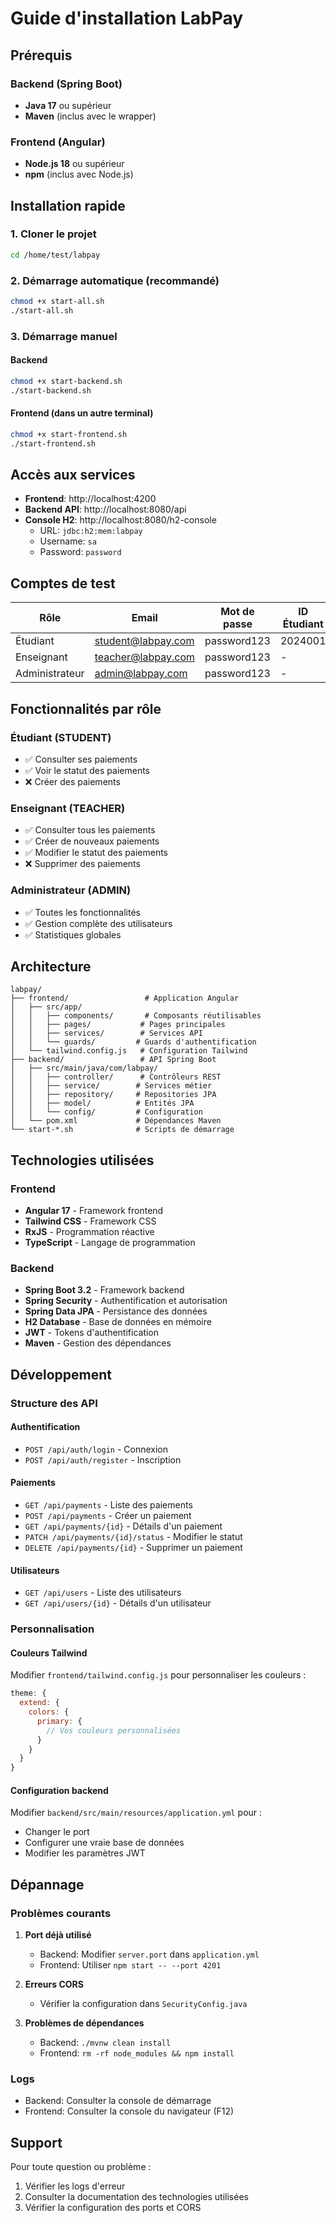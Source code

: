 # Guide d'installation LabPay

## Prérequis

### Backend (Spring Boot)
- **Java 17** ou supérieur
- **Maven** (inclus avec le wrapper)

### Frontend (Angular)
- **Node.js 18** ou supérieur
- **npm** (inclus avec Node.js)

## Installation rapide

### 1. Cloner le projet
```bash
cd /home/test/labpay
```

### 2. Démarrage automatique (recommandé)
```bash
chmod +x start-all.sh
./start-all.sh
```

### 3. Démarrage manuel

#### Backend
```bash
chmod +x start-backend.sh
./start-backend.sh
```

#### Frontend (dans un autre terminal)
```bash
chmod +x start-frontend.sh
./start-frontend.sh
```

## Accès aux services

- **Frontend**: http://localhost:4200
- **Backend API**: http://localhost:8080/api
- **Console H2**: http://localhost:8080/h2-console
  - URL: `jdbc:h2:mem:labpay`
  - Username: `sa`
  - Password: `password`

## Comptes de test

| Rôle | Email | Mot de passe | ID Étudiant |
|------|-------|--------------|-------------|
| Étudiant | student@labpay.com | password123 | 2024001 |
| Enseignant | teacher@labpay.com | password123 | - |
| Administrateur | admin@labpay.com | password123 | - |

## Fonctionnalités par rôle

### Étudiant (STUDENT)
- ✅ Consulter ses paiements
- ✅ Voir le statut des paiements
- ❌ Créer des paiements

### Enseignant (TEACHER)
- ✅ Consulter tous les paiements
- ✅ Créer de nouveaux paiements
- ✅ Modifier le statut des paiements
- ❌ Supprimer des paiements

### Administrateur (ADMIN)
- ✅ Toutes les fonctionnalités
- ✅ Gestion complète des utilisateurs
- ✅ Statistiques globales

## Architecture

```
labpay/
├── frontend/                 # Application Angular
│   ├── src/app/
│   │   ├── components/       # Composants réutilisables
│   │   ├── pages/           # Pages principales
│   │   ├── services/        # Services API
│   │   └── guards/         # Guards d'authentification
│   └── tailwind.config.js   # Configuration Tailwind
├── backend/                 # API Spring Boot
│   ├── src/main/java/com/labpay/
│   │   ├── controller/      # Contrôleurs REST
│   │   ├── service/        # Services métier
│   │   ├── repository/     # Repositories JPA
│   │   ├── model/          # Entités JPA
│   │   └── config/         # Configuration
│   └── pom.xml             # Dépendances Maven
└── start-*.sh              # Scripts de démarrage
```

## Technologies utilisées

### Frontend
- **Angular 17** - Framework frontend
- **Tailwind CSS** - Framework CSS
- **RxJS** - Programmation réactive
- **TypeScript** - Langage de programmation

### Backend
- **Spring Boot 3.2** - Framework backend
- **Spring Security** - Authentification et autorisation
- **Spring Data JPA** - Persistance des données
- **H2 Database** - Base de données en mémoire
- **JWT** - Tokens d'authentification
- **Maven** - Gestion des dépendances

## Développement

### Structure des API

#### Authentification
- `POST /api/auth/login` - Connexion
- `POST /api/auth/register` - Inscription

#### Paiements
- `GET /api/payments` - Liste des paiements
- `POST /api/payments` - Créer un paiement
- `GET /api/payments/{id}` - Détails d'un paiement
- `PATCH /api/payments/{id}/status` - Modifier le statut
- `DELETE /api/payments/{id}` - Supprimer un paiement

#### Utilisateurs
- `GET /api/users` - Liste des utilisateurs
- `GET /api/users/{id}` - Détails d'un utilisateur

### Personnalisation

#### Couleurs Tailwind
Modifier `frontend/tailwind.config.js` pour personnaliser les couleurs :

```javascript
theme: {
  extend: {
    colors: {
      primary: {
        // Vos couleurs personnalisées
      }
    }
  }
}
```

#### Configuration backend
Modifier `backend/src/main/resources/application.yml` pour :
- Changer le port
- Configurer une vraie base de données
- Modifier les paramètres JWT

## Dépannage

### Problèmes courants

1. **Port déjà utilisé**
   - Backend: Modifier `server.port` dans `application.yml`
   - Frontend: Utiliser `npm start -- --port 4201`

2. **Erreurs CORS**
   - Vérifier la configuration dans `SecurityConfig.java`

3. **Problèmes de dépendances**
   - Backend: `./mvnw clean install`
   - Frontend: `rm -rf node_modules && npm install`

### Logs
- Backend: Consulter la console de démarrage
- Frontend: Consulter la console du navigateur (F12)

## Support

Pour toute question ou problème :
1. Vérifier les logs d'erreur
2. Consulter la documentation des technologies utilisées
3. Vérifier la configuration des ports et CORS